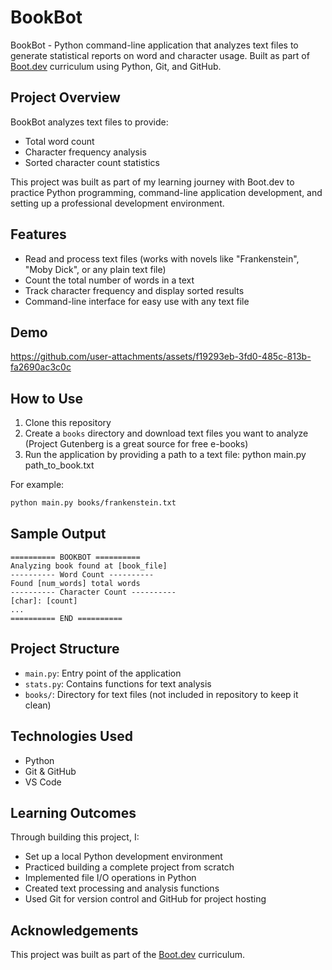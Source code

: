 # BookBot

BookBot - Python command-line application that analyzes text files to generate statistical reports on word and character usage. Built as part of [Boot.dev](https://www.boot.dev) curriculum using Python, Git, and GitHub.

## Project Overview

BookBot analyzes text files to provide:
- Total word count
- Character frequency analysis
- Sorted character count statistics

This project was built as part of my learning journey with Boot.dev to practice Python programming, command-line application development, and setting up a professional development environment.

## Features

- Read and process text files (works with novels like "Frankenstein", "Moby Dick", or any plain text file)
- Count the total number of words in a text
- Track character frequency and display sorted results
- Command-line interface for easy use with any text file

## Demo


https://github.com/user-attachments/assets/f19293eb-3fd0-485c-813b-fa2690ac3c0c


## How to Use

1. Clone this repository
2. Create a `books` directory and download text files you want to analyze (Project Gutenberg is a great source for free e-books)
3. Run the application by providing a path to a text file:
python main.py path_to_book.txt

For example:
```bash
python main.py books/frankenstein.txt
```

## Sample Output
```
========== BOOKBOT ==========
Analyzing book found at [book_file]
---------- Word Count ----------
Found [num_words] total words
---------- Character Count ----------
[char]: [count]
...
========== END ==========
```

## Project Structure

- `main.py`: Entry point of the application
- `stats.py`: Contains functions for text analysis
- `books/`: Directory for text files (not included in repository to keep it clean)

## Technologies Used

- Python
- Git & GitHub
- VS Code

## Learning Outcomes

Through building this project, I:
- Set up a local Python development environment
- Practiced building a complete project from scratch
- Implemented file I/O operations in Python
- Created text processing and analysis functions
- Used Git for version control and GitHub for project hosting

## Acknowledgements

This project was built as part of the [Boot.dev](https://boot.dev) curriculum.
